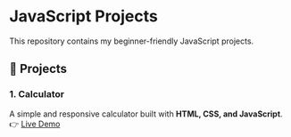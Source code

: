 # JavaScript Projects

This repository contains my beginner-friendly JavaScript projects.  

## 🚀 Projects

### 1. Calculator
A simple and responsive calculator built with **HTML, CSS, and JavaScript**.  
👉 [Live Demo](https://pavanpirates.github.io/javascript-mini-projects/calculator/)  
